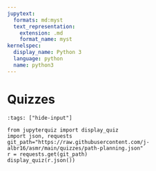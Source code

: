```yaml
---
jupytext:
  formats: md:myst
  text_representation:
    extension: .md
    format_name: myst
kernelspec:
  display_name: Python 3
  language: python
  name: python3
---
```


# Quizzes

```{code-cell} ipython3
:tags: ["hide-input"]

from jupyterquiz import display_quiz
import json, requests
git_path="https://raw.githubusercontent.com/j-albr16/asmr/main/quizzes/path-planning.json"
r = requests.get(git_path)
display_quiz(r.json())
```


